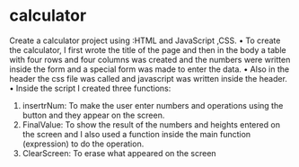 # calculator
Create a calculator project using :HTML and JavaScript ,CSS. 
• To create the calculator, I first wrote the title of the page and then 
in the body a table with four rows and four columns was created 
and the numbers were written inside the form and a special form 
was made to enter the data.
• Also in the header the css file was called and javascript was 
written inside the header.
• Inside the script I created three functions:
1. insertrNum: To make the user enter numbers and 
operations using the button and they appear on the screen.
2. FinalValue: To show the result of the numbers and heights 
entered on the screen and I also used a function inside the 
main function (expression) to do the operation.
3. ClearScreen: To erase what appeared on the screen
